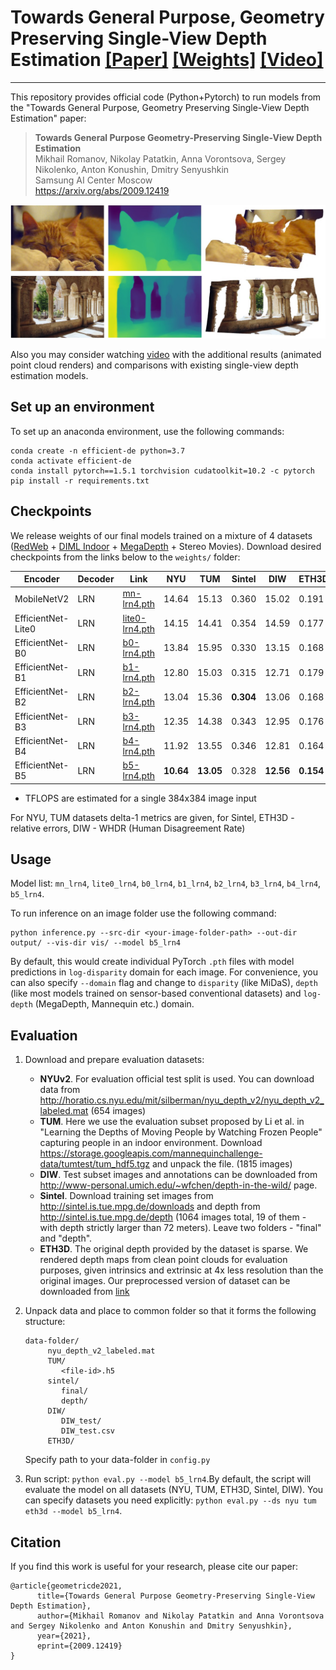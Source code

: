 # Towards General Purpose, Geometry Preserving Single-View Depth Estimation [[Paper]](https://arxiv.org/abs/2009.12419) [[Weights]](https://github.com/saic-vul/geometry-preserving-de/releases/tag/v1.0) [[Video]](https://youtu.be/mzNmHpzIPWo)

----
This repository provides official code (Python+Pytorch) to run models from the "Towards General Purpose, Geometry Preserving Single-View Depth Estimation" paper:

> **Towards General Purpose Geometry-Preserving Single-View Depth Estimation**<br>
> Mikhail Romanov, Nikolay Patatkin, Anna Vorontsova, Sergey Nikolenko, Anton Konushin, Dmitry Senyushkin <br>
> Samsung AI Center Moscow <br>
> https://arxiv.org/abs/2009.12419

![teaser](./imgs/teaser.jpg)

Also you may consider watching [video](https://youtu.be/mzNmHpzIPWo) with the additional results (animated point cloud renders) and comparisons with existing single-view depth estimation models. 


## Set up an environment

To set up an anaconda environment, use the following commands:

    conda create -n efficient-de python=3.7
    conda activate efficient-de
    conda install pytorch==1.5.1 torchvision cudatoolkit=10.2 -c pytorch
    pip install -r requirements.txt

## Checkpoints

We release weights of our final models trained on a mixture of 4 datasets ([RedWeb](https://sites.google.com/site/redwebcvpr18) + [DIML Indoor](https://dimlrgbd.github.io/) + [MegaDepth](http://www.cs.cornell.edu/projects/megadepth/) + Stereo Movies). Download desired checkpoints from the links below to the `weights/` folder:

| Encoder        | Decoder | Link                        | NYU | TUM | Sintel | DIW | ETH3D |Params| TFLOPS*  |
|----------------|---------|-----------------------------|-----|-----|--------|-----|-------|------|---------|
| MobileNetV2    | LRN | [mn-lrn4.pth](https://github.com/saic-vul/geometry-preserving-de/releases/download/v1.0/mn_lrn4.pth) |14.64|15.13| 0.360  |15.02| 0.191 | __2.4__  | __1.17__    |
| EfficientNet-Lite0| LRN | [lite0-lrn4.pth](https://github.com/saic-vul/geometry-preserving-de/releases/download/v1.0/lite0_lrn4.pth)|14.15|14.41|0.354|14.59|0.177| 3.6  | 1.29    |
| EfficientNet-B0| LRN | [b0-lrn4.pth](https://github.com/saic-vul/geometry-preserving-de/releases/download/v1.0/b0_lrn4.pth) |13.84|15.95| 0.330  |13.15| 0.168 | 4.2  | 1.66    |
| EfficientNet-B1| LRN | [b1-lrn4.pth](https://github.com/saic-vul/geometry-preserving-de/releases/download/v1.0/b1_lrn4.pth) |12.80|15.03| 0.315  |12.71| 0.179 | 6.7  | 2.22    |
| EfficientNet-B2| LRN | [b2-lrn4.pth](https://github.com/saic-vul/geometry-preserving-de/releases/download/v1.0/b2_lrn4.pth) |13.04|15.36| __0.304__  |13.06| 0.168 | 8    | 2.5     |
| EfficientNet-B3| LRN | [b3-lrn4.pth](https://github.com/saic-vul/geometry-preserving-de/releases/download/v1.0/b3_lrn4.pth) |12.35|14.38| 0.343  |12.95| 0.176 | 11   | 3.61 |
| EfficientNet-B4| LRN | [b4-lrn4.pth](https://github.com/saic-vul/geometry-preserving-de/releases/download/v1.0/b4_lrn4.pth) |11.92|13.55| 0.346  |12.81| 0.164 | 18   | 5.44 |
| EfficientNet-B5| LRN | [b5-lrn4.pth](https://github.com/saic-vul/geometry-preserving-de/releases/download/v1.0/b5_lrn4.pth) |__10.64__|__13.05__| 0.328  |__12.56__| __0.154__ | 29   | 8.07 |

* TFLOPS are estimated for a single 384x384 image input

For NYU, TUM datasets delta-1 metrics are given, for Sintel, ETH3D - relative errors, DIW - WHDR (Human Disagreement Rate)


## Usage
Model list: `mn_lrn4`, `lite0_lrn4`, `b0_lrn4`, `b1_lrn4`, `b2_lrn4`, `b3_lrn4`, `b4_lrn4`, `b5_lrn4`.

To run inference on an image folder use the following command:

    python inference.py --src-dir <your-image-folder-path> --out-dir output/ --vis-dir vis/ --model b5_lrn4

By default, this would create individual PyTorch `.pth` files with model predictions in `log-disparity` domain for each image. For convenience, you can also specify `--domain` flag
and change to `disparity` (like MiDaS), `depth` (like most models trained on sensor-based conventional datasets) and `log-depth` (MegaDepth, Mannequin etc.) domain.

## Evaluation

1. Download and prepare evaluation datasets:
    * __NYUv2__. For evaluation official test split is used. You can download data from http://horatio.cs.nyu.edu/mit/silberman/nyu_depth_v2/nyu_depth_v2_labeled.mat (654 images)
    * __TUM__. Here we use the evaluation subset proposed by Li et al. in "Learning the Depths of Moving People by Watching Frozen People" capturing people in an indoor environment. Download https://storage.googleapis.com/mannequinchallenge-data/tumtest/tum_hdf5.tgz and unpack the file. (1815 images)
    * __DIW__. Test subset images and annotations can be downloaded from http://www-personal.umich.edu/~wfchen/depth-in-the-wild/ page.    
    * __Sintel__. Download training set images from http://sintel.is.tue.mpg.de/downloads and depth from http://sintel.is.tue.mpg.de/depth (1064 images total, 19 of them - with depth strictly larger than 72 meters). Leave two folders - "final" and "depth". 
    * __ETH3D__.  The original depth provided by the dataset is sparse. We rendered depth maps from clean point clouds for evaluation purposes, given intrinsics and extrinsic at 4x less resolution than the original images. Our preprocessed version of dataset can be downloaded from [link](https://github.com/saic-vul/geometry-preserving-de/releases/download/v1.0/eth3d.zip)
    
2. Unpack data and place to common folder so that it forms the following structure:
   
    ```
   data-folder/
         nyu_depth_v2_labeled.mat
         TUM/
            <file-id>.h5
         sintel/
            final/
            depth/
         DIW/
            DIW_test/
            DIW_test.csv
         ETH3D/
   ```
   
   Specify path to your data-folder in `config.py`
   
3. Run script: `python eval.py --model b5_lrn4`.By default, the script will evaluate the model on all datasets (NYU, TUM, ETH3D, Sintel, DIW). 
   You can specify datasets you need explicitly: `python eval.py --ds nyu tum eth3d --model b5_lrn4`. 
 

## Citation

If you find this work is useful for your research, please cite our paper:
```
@article{geometricde2021,
      title={Towards General Purpose Geometry-Preserving Single-View Depth Estimation}, 
      author={Mikhail Romanov and Nikolay Patatkin and Anna Vorontsova and Sergey Nikolenko and Anton Konushin and Dmitry Senyushkin},
      year={2021},
      eprint={2009.12419}
}
```
